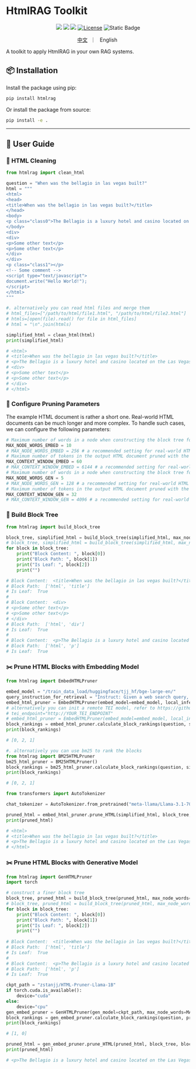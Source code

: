 # HtmlRAG Toolkit

<div align="center">
<a href="https://arxiv.org/abs/2411.02959" target="_blank"><img src=https://img.shields.io/badge/arXiv-b5212f.svg?logo=arxiv></a>
<a href="https://github.com/plageon/HtmlRAG" target="_blank"><img src="https://img.shields.io/badge/GitHub-181717?style=flat&logo=github&logoColor=white"></a>
<a href="https://modelscope.cn/models/zstanjj/HTML-Pruner-Llama-1B" target="_blank"><img src=https://custom-icon-badges.demolab.com/badge/ModelScope%20Models-624aff?style=flat&logo=modelscope&logoColor=white></a>
<a href="https://github.com/plageon/HtmlRAG/blob/main/toolkit/LICENSE"><img alt="License" src="https://img.shields.io/badge/LICENSE-MIT-green"></a>
<a><img alt="Static Badge" src="https://img.shields.io/badge/made_with-Python-blue"></a>
<p>
<a href="README_zh.md">中文</a>&nbsp ｜ &nbsp English&nbsp
</p>
</div>

A toolkit to apply HtmlRAG in your own RAG systems.

## 📦 Installation

Install the package using pip:
```bash
pip install htmlrag
```
Or install the package from source:
```bash
pip install -e .
```

---

## 📖 User Guide

### 🧹 HTML Cleaning

```python
from htmlrag import clean_html

question = "When was the bellagio in las vegas built?"
html = """
<html>
<head>
<title>When was the bellagio in las vegas built?</title>
</head>
<body>
<p class="class0">The Bellagio is a luxury hotel and casino located on the Las Vegas Strip in Paradise, Nevada. It was built in 1998.</p>
</body>
<div>
<div>
<p>Some other text</p>
<p>Some other text</p>
</div>
</div>
<p class="class1"></p>
<!-- Some comment -->
<script type="text/javascript">
document.write("Hello World!");
</script>
</html>
"""

#. alternatively you can read html files and merge them
# html_files=["/path/to/html/file1.html", "/path/to/html/file2.html"]
# htmls=[open(file).read() for file in html_files]
# html = "\n".join(htmls)

simplified_html = clean_html(html)
print(simplified_html)

# <html>
# <title>When was the bellagio in las vegas built?</title>
# <p>The Bellagio is a luxury hotel and casino located on the Las Vegas Strip in Paradise, Nevada. It was built in 1998.</p>
# <div>
# <p>Some other text</p>
# <p>Some other text</p>
# </div>
# </html>
```

### 🔧 Configure Pruning Parameters

The example HTML document is rather a short one. Real-world HTML documents can be much longer and more complex. To handle such cases, we can configure the following parameters:
```python
# Maximum number of words in a node when constructing the block tree for pruning with the embedding model
MAX_NODE_WORDS_EMBED = 10 
# MAX_NODE_WORDS_EMBED = 256 # a recommended setting for real-world HTML documents
# Maximum number of tokens in the output HTML document pruned with the embedding model
MAX_CONTEXT_WINDOW_EMBED = 60
# MAX_CONTEXT_WINDOW_EMBED = 6144 # a recommended setting for real-world HTML documents
# Maximum number of words in a node when constructing the block tree for pruning with the generative model
MAX_NODE_WORDS_GEN = 5
# MAX_NODE_WORDS_GEN = 128 # a recommended setting for real-world HTML documents
# Maximum number of tokens in the output HTML document pruned with the generative model
MAX_CONTEXT_WINDOW_GEN = 32
# MAX_CONTEXT_WINDOW_GEN = 4096 # a recommended setting for real-world HTML documents
```



### 🌲 Build Block Tree

```python
from htmlrag import build_block_tree

block_tree, simplified_html = build_block_tree(simplified_html, max_node_words=MAX_NODE_WORDS_EMBED)
# block_tree, simplified_html = build_block_tree(simplified_html, max_node_words=MAX_NODE_WORDS_GEN, zh_char=True) # for Chinese text
for block in block_tree:
    print("Block Content: ", block[0])
    print("Block Path: ", block[1])
    print("Is Leaf: ", block[2])
    print("")

# Block Content:  <title>When was the bellagio in las vegas built?</title>
# Block Path:  ['html', 'title']
# Is Leaf:  True
# 
# Block Content:  <div>
# <p>Some other text</p>
# <p>Some other text</p>
# </div>
# Block Path:  ['html', 'div']
# Is Leaf:  True
# 
# Block Content:  <p>The Bellagio is a luxury hotel and casino located on the Las Vegas Strip in Paradise, Nevada. It was built in 1998.</p>
# Block Path:  ['html', 'p']
# Is Leaf:  True
```

### ✂️ Prune HTML Blocks with Embedding Model

```python
from htmlrag import EmbedHTMLPruner

embed_model = "/train_data_load/huggingface/tjj_hf/bge-large-en/"
query_instruction_for_retrieval = "Instruct: Given a web search query, retrieve relevant passages that answer the query\nQuery: "
embed_html_pruner = EmbedHTMLPruner(embed_model=embed_model, local_inference=True, query_instruction_for_retrieval = query_instruction_for_retrieval)
# alternatively you can init a remote TEI model, refer to https://github.com/huggingface/text-embeddings-inference.
# tei_endpoint="http://YOUR_TEI_ENDPOINT"
# embed_html_pruner = EmbedHTMLPruner(embed_model=embed_model, local_inference=False, query_instruction_for_retrieval = query_instruction_for_retrieval, endpoint=tei_endpoint)
block_rankings = embed_html_pruner.calculate_block_rankings(question, simplified_html, block_tree)
print(block_rankings)

# [0, 2, 1]

#. alternatively you can use bm25 to rank the blocks
from htmlrag import BM25HTMLPruner
bm25_html_pruner = BM25HTMLPruner()
block_rankings = bm25_html_pruner.calculate_block_rankings(question, simplified_html, block_tree)
print(block_rankings)

# [0, 2, 1]

from transformers import AutoTokenizer

chat_tokenizer = AutoTokenizer.from_pretrained("meta-llama/Llama-3.1-70B-Instruct")

pruned_html = embed_html_pruner.prune_HTML(simplified_html, block_tree, block_rankings, chat_tokenizer, MAX_CONTEXT_WINDOW_EMBED)
print(pruned_html)

# <html>
# <title>When was the bellagio in las vegas built?</title>
# <p>The Bellagio is a luxury hotel and casino located on the Las Vegas Strip in Paradise, Nevada. It was built in 1998.</p>
# </html>
```


### ✂️ Prune HTML Blocks with Generative Model

```python
from htmlrag import GenHTMLPruner
import torch

# construct a finer block tree
block_tree, pruned_html = build_block_tree(pruned_html, max_node_words=MAX_NODE_WORDS_GEN)
# block_tree, pruned_html = build_block_tree(pruned_html, max_node_words=MAX_NODE_WORDS_GEN, zh_char=True) # for Chinese text
for block in block_tree:
    print("Block Content: ", block[0])
    print("Block Path: ", block[1])
    print("Is Leaf: ", block[2])
    print("")
    
# Block Content:  <title>When was the bellagio in las vegas built?</title>
# Block Path:  ['html', 'title']
# Is Leaf:  True
# 
# Block Content:  <p>The Bellagio is a luxury hotel and casino located on the Las Vegas Strip in Paradise, Nevada. It was built in 1998.</p>
# Block Path:  ['html', 'p']
# Is Leaf:  True

ckpt_path = "zstanjj/HTML-Pruner-Llama-1B"
if torch.cuda.is_available():
    device="cuda"
else:
    device="cpu"
gen_embed_pruner = GenHTMLPruner(gen_model=ckpt_path, max_node_words=MAX_NODE_WORDS_GEN, device=device)
block_rankings = gen_embed_pruner.calculate_block_rankings(question, pruned_html, block_tree)
print(block_rankings)

# [1, 0]

pruned_html = gen_embed_pruner.prune_HTML(pruned_html, block_tree, block_rankings, chat_tokenizer, MAX_CONTEXT_WINDOW_GEN)
print(pruned_html)

# <p>The Bellagio is a luxury hotel and casino located on the Las Vegas Strip in Paradise, Nevada. It was built in 1998.</p>
```
